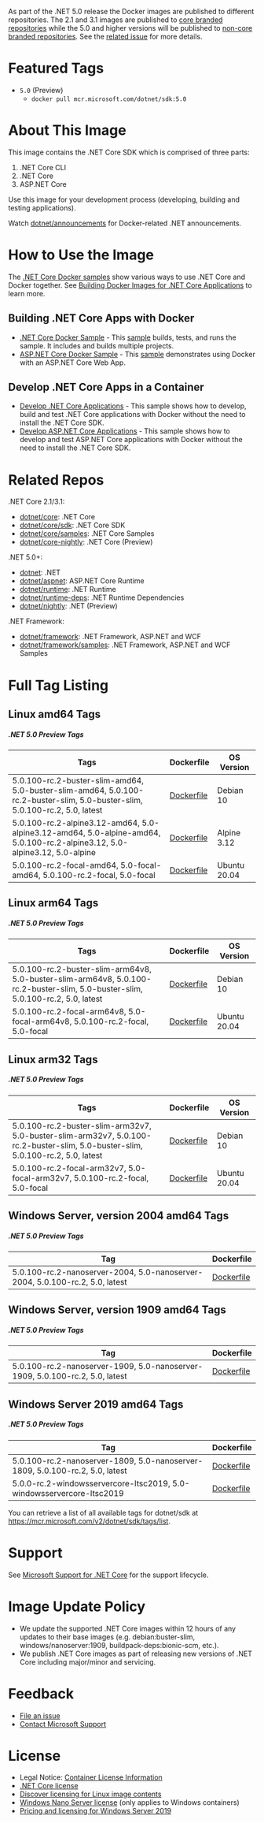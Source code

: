 As part of the .NET 5.0 release the Docker images are published to different repositories.  The 2.1 and 3.1 images are published to [core branded repositories](https://hub.docker.com/_/microsoft-dotnet-core/) while the 5.0 and higher versions will be published to [non-core branded repositories](https://hub.docker.com/_/microsoft-dotnet/).  See the [related issue](https://github.com/dotnet/dotnet-docker/issues/1765) for more details.

# Featured Tags

* `5.0` (Preview)
  * `docker pull mcr.microsoft.com/dotnet/sdk:5.0`

# About This Image

This image contains the .NET Core SDK which is comprised of three parts:

1. .NET Core CLI
1. .NET Core
1. ASP.NET Core

Use this image for your development process (developing, building and testing applications).

Watch [dotnet/announcements](https://github.com/dotnet/announcements/labels/Docker) for Docker-related .NET announcements.

# How to Use the Image

The [.NET Core Docker samples](https://github.com/dotnet/dotnet-docker/blob/master/samples/README.md) show various ways to use .NET Core and Docker together. See [Building Docker Images for .NET Core Applications](https://docs.microsoft.com/dotnet/core/docker/building-net-docker-images) to learn more.

## Building .NET Core Apps with Docker

* [.NET Core Docker Sample](https://github.com/dotnet/dotnet-docker/blob/master/samples/dotnetapp/README.md) - This [sample](https://github.com/dotnet/dotnet-docker/blob/master/samples/dotnetapp/Dockerfile) builds, tests, and runs the sample. It includes and builds multiple projects.
* [ASP.NET Core Docker Sample](https://github.com/dotnet/dotnet-docker/blob/master/samples/aspnetapp/README.md) - This [sample](https://github.com/dotnet/dotnet-docker/blob/master/samples/aspnetapp/Dockerfile) demonstrates using Docker with an ASP.NET Core Web App.

## Develop .NET Core Apps in a Container

* [Develop .NET Core Applications](https://github.com/dotnet/dotnet-docker/blob/master/samples/dotnetapp/dotnet-docker-dev-in-container.md) - This sample shows how to develop, build and test .NET Core applications with Docker without the need to install the .NET Core SDK.
* [Develop ASP.NET Core Applications](https://github.com/dotnet/dotnet-docker/blob/master/samples/aspnetapp/aspnet-docker-dev-in-container.md) - This sample shows how to develop and test ASP.NET Core applications with Docker without the need to install the .NET Core SDK.

# Related Repos

.NET Core 2.1/3.1:

* [dotnet/core](https://hub.docker.com/_/microsoft-dotnet-core/): .NET Core
* [dotnet/core/sdk](https://hub.docker.com/_/microsoft-dotnet-core-sdk/): .NET Core SDK
* [dotnet/core/samples](https://hub.docker.com/_/microsoft-dotnet-core-samples/): .NET Core Samples
* [dotnet/core-nightly](https://hub.docker.com/_/microsoft-dotnet-core-nightly/): .NET Core (Preview)

.NET 5.0+:

* [dotnet](https://hub.docker.com/_/microsoft-dotnet/): .NET
* [dotnet/aspnet](https://hub.docker.com/_/microsoft-dotnet-aspnet/): ASP.NET Core Runtime
* [dotnet/runtime](https://hub.docker.com/_/microsoft-dotnet-runtime/): .NET Runtime
* [dotnet/runtime-deps](https://hub.docker.com/_/microsoft-dotnet-runtime-deps/): .NET Runtime Dependencies
* [dotnet/nightly](https://hub.docker.com/_/microsoft-dotnet-nightly/): .NET (Preview)

.NET Framework:

* [dotnet/framework](https://hub.docker.com/_/microsoft-dotnet-framework/): .NET Framework, ASP.NET and WCF
* [dotnet/framework/samples](https://hub.docker.com/_/microsoft-dotnet-framework-samples/): .NET Framework, ASP.NET and WCF Samples

# Full Tag Listing

## Linux amd64 Tags
##### .NET 5.0 Preview Tags
Tags | Dockerfile | OS Version
-----------| -------------| -------------
5.0.100-rc.2-buster-slim-amd64, 5.0-buster-slim-amd64, 5.0.100-rc.2-buster-slim, 5.0-buster-slim, 5.0.100-rc.2, 5.0, latest | [Dockerfile](https://github.com/dotnet/dotnet-docker/blob/master/src/sdk/5.0/buster-slim/amd64/Dockerfile) | Debian 10
5.0.100-rc.2-alpine3.12-amd64, 5.0-alpine3.12-amd64, 5.0-alpine-amd64, 5.0.100-rc.2-alpine3.12, 5.0-alpine3.12, 5.0-alpine | [Dockerfile](https://github.com/dotnet/dotnet-docker/blob/master/src/sdk/5.0/alpine3.12/amd64/Dockerfile) | Alpine 3.12
5.0.100-rc.2-focal-amd64, 5.0-focal-amd64, 5.0.100-rc.2-focal, 5.0-focal | [Dockerfile](https://github.com/dotnet/dotnet-docker/blob/master/src/sdk/5.0/focal/amd64/Dockerfile) | Ubuntu 20.04

## Linux arm64 Tags
##### .NET 5.0 Preview Tags
Tags | Dockerfile | OS Version
-----------| -------------| -------------
5.0.100-rc.2-buster-slim-arm64v8, 5.0-buster-slim-arm64v8, 5.0.100-rc.2-buster-slim, 5.0-buster-slim, 5.0.100-rc.2, 5.0, latest | [Dockerfile](https://github.com/dotnet/dotnet-docker/blob/master/src/sdk/5.0/buster-slim/arm64v8/Dockerfile) | Debian 10
5.0.100-rc.2-focal-arm64v8, 5.0-focal-arm64v8, 5.0.100-rc.2-focal, 5.0-focal | [Dockerfile](https://github.com/dotnet/dotnet-docker/blob/master/src/sdk/5.0/focal/arm64v8/Dockerfile) | Ubuntu 20.04

## Linux arm32 Tags
##### .NET 5.0 Preview Tags
Tags | Dockerfile | OS Version
-----------| -------------| -------------
5.0.100-rc.2-buster-slim-arm32v7, 5.0-buster-slim-arm32v7, 5.0.100-rc.2-buster-slim, 5.0-buster-slim, 5.0.100-rc.2, 5.0, latest | [Dockerfile](https://github.com/dotnet/dotnet-docker/blob/master/src/sdk/5.0/buster-slim/arm32v7/Dockerfile) | Debian 10
5.0.100-rc.2-focal-arm32v7, 5.0-focal-arm32v7, 5.0.100-rc.2-focal, 5.0-focal | [Dockerfile](https://github.com/dotnet/dotnet-docker/blob/master/src/sdk/5.0/focal/arm32v7/Dockerfile) | Ubuntu 20.04

## Windows Server, version 2004 amd64 Tags
##### .NET 5.0 Preview Tags
Tag | Dockerfile
---------| ---------------
5.0.100-rc.2-nanoserver-2004, 5.0-nanoserver-2004, 5.0.100-rc.2, 5.0, latest | [Dockerfile](https://github.com/dotnet/dotnet-docker/blob/master/src/sdk/5.0/nanoserver-2004/amd64/Dockerfile)

## Windows Server, version 1909 amd64 Tags
##### .NET 5.0 Preview Tags
Tag | Dockerfile
---------| ---------------
5.0.100-rc.2-nanoserver-1909, 5.0-nanoserver-1909, 5.0.100-rc.2, 5.0, latest | [Dockerfile](https://github.com/dotnet/dotnet-docker/blob/master/src/sdk/5.0/nanoserver-1909/amd64/Dockerfile)

## Windows Server 2019 amd64 Tags
##### .NET 5.0 Preview Tags
Tag | Dockerfile
---------| ---------------
5.0.100-rc.2-nanoserver-1809, 5.0-nanoserver-1809, 5.0.100-rc.2, 5.0, latest | [Dockerfile](https://github.com/dotnet/dotnet-docker/blob/master/src/sdk/5.0/nanoserver-1809/amd64/Dockerfile)
5.0.0-rc.2-windowsservercore-ltsc2019, 5.0-windowsservercore-ltsc2019 | [Dockerfile](https://github.com/dotnet/dotnet-docker/blob/master/src/sdk/5.0/windowsservercore-ltsc2019/amd64/Dockerfile)

You can retrieve a list of all available tags for dotnet/sdk at https://mcr.microsoft.com/v2/dotnet/sdk/tags/list.

# Support

See [Microsoft Support for .NET Core](https://github.com/dotnet/core/blob/master/microsoft-support.md) for the support lifecycle.

# Image Update Policy

* We update the supported .NET Core images within 12 hours of any updates to their base images (e.g. debian:buster-slim, windows/nanoserver:1909, buildpack-deps:bionic-scm, etc.).
* We publish .NET Core images as part of releasing new versions of .NET Core including major/minor and servicing.

# Feedback

* [File an issue](https://github.com/dotnet/dotnet-docker/issues/new/choose)
* [Contact Microsoft Support](https://support.microsoft.com/contactus/)

# License

* Legal Notice: [Container License Information](https://aka.ms/mcr/osslegalnotice)
* [.NET Core license](https://github.com/dotnet/dotnet-docker/blob/master/LICENSE)
* [Discover licensing for Linux image contents](https://github.com/dotnet/dotnet-docker/blob/master/documentation/image-artifact-details.md)
* [Windows Nano Server license](https://hub.docker.com/_/microsoft-windows-nanoserver/) (only applies to Windows containers)
* [Pricing and licensing for Windows Server 2019](https://www.microsoft.com/cloud-platform/windows-server-pricing)
